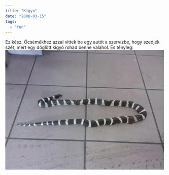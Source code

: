 ```yaml
---
title: "Kígyó"
date: "2008-03-15"
tags: 
  - "fun"
---
```


Ez kész. Öcsémékhez azzal vittek be egy autót a szervízbe, hogy szedjék szét, mert egy döglött kígyó rohad benne valahol. És tényleg: ![sp_a0054](images/sp_a0054-500x375.webp)
